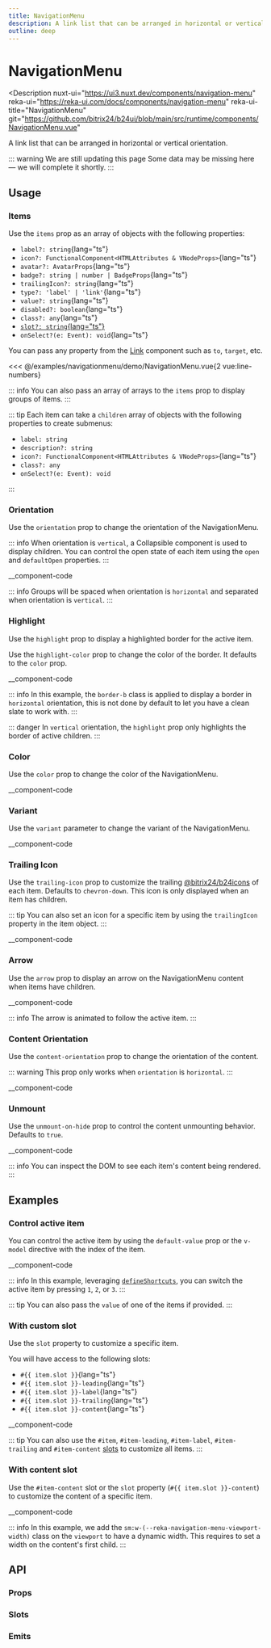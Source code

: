 ```yaml
---
title: NavigationMenu
description: A link list that can be arranged in horizontal or vertical orientation.
outline: deep
---
```

<script setup>
import NavigationMenuExample from '/examples/navigationmenu/NavigationMenu.vue';
</script>
# NavigationMenu

<Description
  nuxt-ui="https://ui3.nuxt.dev/components/navigation-menu"
  reka-ui="https://reka-ui.com/docs/components/navigation-menu"
  reka-ui-title="NavigationMenu"
  git="https://github.com/bitrix24/b24ui/blob/main/src/runtime/components/NavigationMenu.vue"
>
  A link list that can be arranged in horizontal or vertical orientation.
</Description>

::: warning We are still updating this page
Some data may be missing here — we will complete it shortly.
:::

## Usage

### Items

Use the `items` prop as an array of objects with the following properties:

- `label?: string`{lang="ts"}
- `icon?: FunctionalComponent<HTMLAttributes & VNodeProps>`{lang="ts"}
- `avatar?: AvatarProps`{lang="ts"}
- `badge?: string | number | BadgeProps`{lang="ts"}
- `trailingIcon?: string`{lang="ts"}
- `type?: 'label' | 'link'`{lang="ts"}
- `value?: string`{lang="ts"}
- `disabled?: boolean`{lang="ts"}
- `class?: any`{lang="ts"}
- [`slot?: string`{lang="ts"}](#with-custom-slot)
- `onSelect?(e: Event): void`{lang="ts"}

You can pass any property from the [Link](/components/link#props) component such as `to`, `target`, etc.

<div class="lg:min-h-[160px]">
  <ClientOnly>
    <NavigationMenuExample />
  </ClientOnly>
</div>

<<< @/examples/navigationmenu/demo/NavigationMenu.vue{2 vue:line-numbers}


::: info
You can also pass an array of arrays to the `items` prop to display groups of items.
:::

::: tip
Each item can take a `children` array of objects with the following properties to create submenus:

- `label: string`
- `description?: string`
- `icon?: FunctionalComponent<HTMLAttributes & VNodeProps>`{lang="ts"}
- `class?: any`
- `onSelect?(e: Event): void`

:::

### Orientation

Use the `orientation` prop to change the orientation of the NavigationMenu.

::: info
When orientation is `vertical`, a Collapsible component is used to display children. You can control the open state of each item using the `open` and `defaultOpen` properties.
:::

__component-code

::: info
Groups will be spaced when orientation is `horizontal` and separated when orientation is `vertical`.
:::

### Highlight

Use the `highlight` prop to display a highlighted border for the active item.

Use the `highlight-color` prop to change the color of the border. It defaults to the `color` prop.

__component-code

::: info
In this example, the `border-b` class is applied to display a border in `horizontal` orientation, this is not done by default to let you have a clean slate to work with.
:::

::: danger
In `vertical` orientation, the `highlight` prop only highlights the border of active children.
:::

### Color

Use the `color` prop to change the color of the NavigationMenu.

__component-code

### Variant

Use the `variant` parameter to change the variant of the NavigationMenu.

__component-code

### Trailing Icon

Use the `trailing-icon` prop to customize the trailing [@bitrix24/b24icons](https://bitrix24.github.io/b24icons/guide/icons.html) of each item. Defaults to `chevron-down`. This icon is only displayed when an item has children.

::: tip
You can also set an icon for a specific item by using the `trailingIcon` property in the item object.
:::

__component-code

### Arrow

Use the `arrow` prop to display an arrow on the NavigationMenu content when items have children.

__component-code

::: info
The arrow is animated to follow the active item.
:::

### Content Orientation

Use the `content-orientation` prop to change the orientation of the content.

::: warning
This prop only works when `orientation` is `horizontal`.
:::

__component-code

### Unmount

Use the `unmount-on-hide` prop to control the content unmounting behavior. Defaults to `true`.

__component-code

::: info
You can inspect the DOM to see each item's content being rendered.
:::

## Examples

### Control active item

You can control the active item by using the `default-value` prop or the `v-model` directive with the index of the item.

__component-code

::: info
In this example, leveraging [`defineShortcuts`](composables/define-shortcuts), you can switch the active item by pressing `1`, `2`, or `3`.
:::

::: tip
You can also pass the `value` of one of the items if provided.
:::

### With custom slot

Use the `slot` property to customize a specific item.

You will have access to the following slots:

- `#{{ item.slot }}`{lang="ts"}
- `#{{ item.slot }}-leading`{lang="ts"}
- `#{{ item.slot }}-label`{lang="ts"}
- `#{{ item.slot }}-trailing`{lang="ts"}
- `#{{ item.slot }}-content`{lang="ts"}

__component-code

::: tip
You can also use the `#item`, `#item-leading`, `#item-label`, `#item-trailing` and `#item-content` [slots](#slots) to customize all items.
:::

### With content slot

Use the `#item-content` slot or the `slot` property (`#{{ item.slot }}-content`) to customize the content of a specific item.

__component-code

::: info
In this example, we add the `sm:w-(--reka-navigation-menu-viewport-width)` class on the `viewport` to have a dynamic width. This requires to set a width on the content's first child.
:::

## API

### Props

<ComponentProps component="NavigationMenu" />

### Slots

<ComponentSlots component="NavigationMenu" />

### Emits

<ComponentEmits component="NavigationMenu" />
